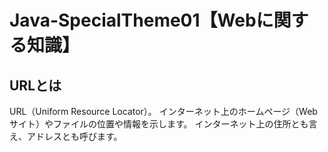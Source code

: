# Java-SpecialTheme01【Webに関する知識】
## __URLとは__
URL（Uniform Resource Locator）。
インターネット上のホームページ（Webサイト）やファイルの位置や情報を示します。
インターネット上の住所とも言え、アドレスとも呼びます。












